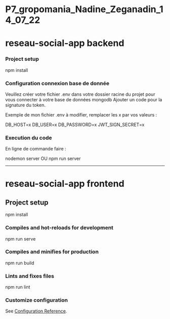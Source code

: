 # P7_gropomania_Nadine_Zeganadin_14_07_22

# reseau-social-app backend

### Project setup
npm install


### Configuration connexion base de donnée
Veuillez créer votre fichier .env dans votre dossier racine du projet pour vous connecter à votre base de données mongodb
Ajouter un code pour la signature du token.

Exemple de mon fichier .env à modifier, remplacer les x par vos valeurs :

DB_HOST=x
DB_USER=x
DB_PASSWORD=x
JWT_SIGN_SECRET=x

### Execution du code
En ligne de commande faire : 

nodemon server OU npm run server

---------------------------------------------------------------------------------------------------------

# reseau-social-app frontend

## Project setup
npm install


### Compiles and hot-reloads for development
npm run serve


### Compiles and minifies for production
npm run build


### Lints and fixes files
npm run lint


### Customize configuration
See [Configuration Reference](https://cli.vuejs.org/config/).
